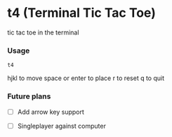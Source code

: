 # t4 (Terminal Tic Tac Toe)
tic tac toe in the terminal

### Usage

`t4`

hjkl to move
space or enter to place
r to reset
q to quit

### Future plans
- [ ] Add arrow key support
- [ ] Singleplayer against computer

